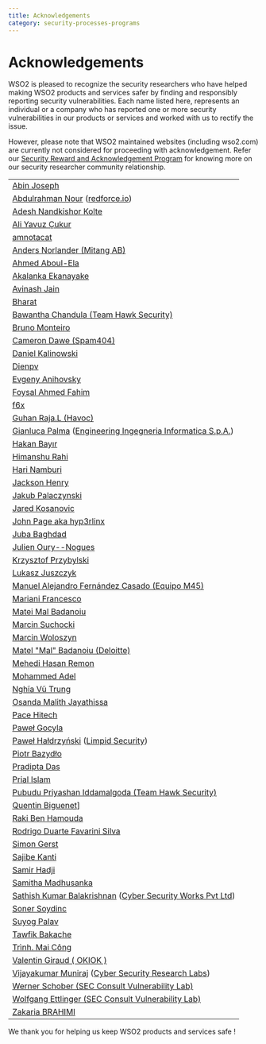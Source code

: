 ```yaml
---
title: Acknowledgements
category: security-processes-programs
---
```


# Acknowledgements

WSO2 is pleased to recognize the security researchers who have helped making WSO2 products and services safer by finding and responsibly reporting security vulnerabilities. Each name listed here, represents an individual or a company who has reported one or more security vulnerabilities in our products or services and worked with us to rectify the issue.

However, please note that WSO2 maintained websites (including wso2.com) are currently not considered for proceeding with acknowledgement. Refer our [Security Reward and Acknowledgement Program](reward-and-acknowledgement-program.md) for knowing more on our security researcher community relationship.

||
| :-----------|
| [Abin Joseph](https://www.facebook.com/hacker.abin1337) |
| [Abdulrahman Nour](https://twitter.com/aboodnour) ([redforce.io](https://redforce.io/)) |
| [Adesh Nandkishor Kolte](https://twitter.com/AdeshKolte) |
| [Ali Yavuz Çukur](https://www.linkedin.com/in/ali-yavuz-%C3%A7ukur-44789418a) |
| [amnotacat](https://hackerone.com/amnotacat) |
| [Anders Norlander (Mitang AB)](https://mitang.se/) |
| [Ahmed Aboul-Ela](https://twitter.com/aboul3la) |
| [Akalanka Ekanayake](https://www.facebook.com/ceo.akalanka) |
| [Avinash Jain](https://www.linkedin.com/in/avinash-jain-54524678/) |
| [Bharat](https://www.linkedin.com/in/mr-noob-9812a6172) |
| [Bawantha Chandula (Team Hawk Security)](https://www.linkedin.com/in/bawanthachandula) |
| [Bruno Monteiro](https://www.linkedin.com/in/bruno-monteiro-4b926413a) |
| [Cameron Dawe (Spam404)](https://twitter.com/spam404online) |
| [Daniel Kalinowski](https://llamasbytes.com/) |
| [Dienpv](#) |
| [Evgeny Anihovsky](https://www.linkedin.com/in/evgeny-anihovsky-a1966456/) |
| [Foysal Ahmed Fahim](https://twitter.com/foysal1197) |
| [f6x](https://hackerone.com/f6x) |
| [Guhan Raja.L (Havoc)](https://www.facebook.com/havocgwen) |
| [Gianluca Palma](https://www.linkedin.com/in/piuppi) ([Engineering Ingegneria Informatica S.p.A.](https://www.eng.it/)) |
| [Hakan Bayır](https://tr.linkedin.com/in/hakan-bay%C4%B1r-290505b1) |
| [Himanshu Rahi](https://www.facebook.com/himanshu.rahi.31) |
| [Hari Namburi](https://www.linkedin.com/in/hari-namburi/) |
| [Jackson Henry](https://twitter.com/JacksonHHax) |
| [Jakub Palaczynski](#) |
| [Jared Kosanovic](https://www.linkedin.com/in/jared-kosanovic-98671310a) |
| [John Page aka hyp3rlinx](#) |
| [Juba Baghdad](https://twitter.com/jubabaghdad) |
| [Julien Oury--Nogues](https://fr.linkedin.com/in/julien-oury-nogues-a23186115/en) |
| [Krzysztof Przybylski](#) |
| [Lukasz Juszczyk](#) |
| [Manuel Alejandro Fernández Casado (Equipo M45)](https://es.linkedin.com/in/malejandrofc) |
| [Mariani Francesco](#) |
| [Matei Mal Badanoiu](#) |
| [Marcin Suchocki](#) |
| [Marcin Woloszyn](#) |
| [Matel "Mal" Badanoiu (Deloitte)](#) |
| [Mehedi Hasan Remon](http://twitter.com/mehedi1194) |
| [Mohammed Adel](https://www.facebook.com/xXalreshyxX) |
| [Nghĩa Vũ Trung](https://www.linkedin.com/in/nghia-vu-trung-45a144171/) |
| [Osanda Malith Jayathissa](https://twitter.com/OsandaMalith) |
| [Pace Hitech](http://pacehitech.com/) |
| [Paweł Gocyla](#) |
| [Paweł Hałdrzyński](#) ([Limpid Security](https://limpidsecurity.pl/)) |
| [Piotr Bazydło](https://twitter.com/chudyPB) |
| [Pradipta Das](https://www.facebook.com/dasprodipto) |
| [Prial Islam](https://0xprial.com/) |
| [Pubudu Priyashan Iddamalgoda (Team Hawk Security)](https://www.facebook.com/pubudu.priyashan.1) |
| [Quentin Biguenet](#)] |
| [Raki Ben Hamouda](https://www.linkedin.com/in/rakibha) |
| [Rodrigo Duarte Favarini Silva](https://www.linkedin.com/in/rodrigofavarini/) |
| [Simon Gerst](https://github.com/intrigus-lgtm)  |
| [Sajibe Kanti](https://twitter.com/Sajibekantibd) |
| [Samir Hadji](https://twitter.com/dz_samir)  |
| [Samitha Madhusanka](https://www.linkedin.com/in/madhusanka-athapaththu-b4b936ab/) |
| [Sathish Kumar Balakrishnan](http://sathish.co.in/) ([Cyber Security Works Pvt Ltd](http://cybersecurityworks.com/)) |
| [Soner Soydinc](#) |
| [Suyog Palav](https://medium.com/@suyogpalav/) |
| [Tawfik Bakache](https://twitter.com/di_0_zx) |
| [Trình. Mai Công](https://www.linkedin.com/in/trinh-mai-cong-94b4b0209/) |
| [Valentin Giraud ( OKIOK )](https://www.linkedin.com/in/valentin-giraud-762ab8ba/) |
| [Vijayakumar Muniraj](https://www.linkedin.com/in/vijaykumarmuniraj) ([Cyber Security Research Labs](https://cybersecurityworks.com/)) |
| [Werner Schober (SEC Consult Vulnerability Lab)](#) |
| [Wolfgang Ettlinger (SEC Consult Vulnerability Lab)](#) |
| [Zakaria BRAHIMI](https://www.linkedin.com/in/zakaria-brahimi) |

We thank you for helping us keep WSO2 products and services safe !